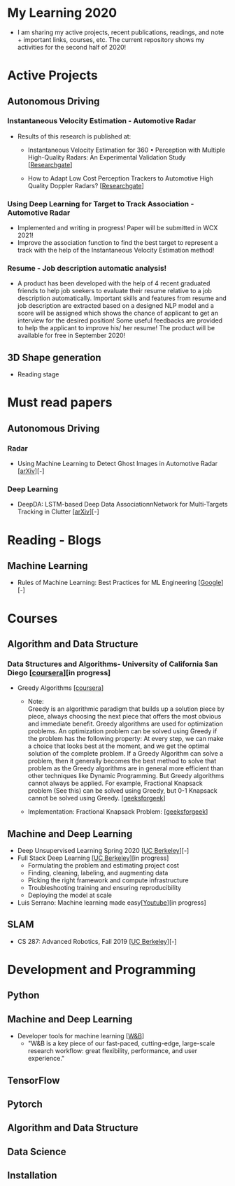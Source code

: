 # My Learning 2020
  - I am sharing my active projects, recent publications, readings, and note + important links, courses, etc.  The current repository shows my activities for the second half of 2020!

# Active Projects
## Autonomous Driving
### Instantaneous Velocity Estimation - Automotive Radar
- Results of this research is published at:

  - Instantaneous Velocity Estimation for 360 • Perception with Multiple High-Quality Radars: An Experimental Validation Study [[Researchgate](https://www.researchgate.net/publication/342010637_Instantaneous_Velocity_Estimation_for_360_Perception_with_Multiple_High-Quality_Radars_An_Experimental_Validation_Study)]

  - How to Adapt Low Cost Perception Trackers to Automotive High Quality Doppler Radars?  [[Researchgate](https://www.researchgate.net/publication/342010810_How_to_Adapt_Low_Cost_Perception_Trackers_to_Automotive_High_Quality_Doppler_Radars)]
  
### Using Deep Learning for Target to Track Association - Automotive Radar
- Implemented and writing in progress! Paper will be submitted in WCX 2021!
- Improve the association function to find the best target to represent a track with the help of the Instantaneous Velocity Estimation method! 
  
### Resume - Job description automatic analysis! 
- A product has been developed with the help of 4 recent graduated friends to help job seekers to evaluate their resume relative to a job description automatically. 
Important skills and features from resume and job description are extracted based on a designed NLP model and a score will be assigned which shows the chance of applicant to get an interview for the desired position! Some useful feedbacks are provided to help the applicant to improve his/ her resume!
The product will be available for free in September 2020! 
## 3D Shape generation
  - Reading stage 

# Must read papers
## Autonomous Driving
### Radar
- Using Machine Learning to Detect Ghost Images in Automotive Radar  [[arXiv](https://arxiv.org/pdf/2007.05280.pdf)][-]

### Deep Learning
- DeepDA: LSTM-based Deep Data AssociationnNetwork for Multi-Targets Tracking in Clutter [[arXiv](https://arxiv.org/ftp/arxiv/papers/1907/1907.09915.pdf)][-]

# Reading - Blogs
## Machine Learning
- Rules of Machine Learning: Best Practices for ML Engineering [[Google](https://developers.google.com/machine-learning/guides/rules-of-ml)][-]

# Courses

## Algorithm and Data Structure 
### Data Structures and Algorithms- University of California San Diego [[coursera](https://www.coursera.org/specializations/data-structures-algorithms)][in progress]
  - Greedy Algorithms [[coursera](https://www.coursera.org/learn/algorithmic-toolbox/lecture/diKe3/review-of-greedy-algorithms)]  
    - Note:   
      Greedy is an algorithmic paradigm that builds up a solution piece by piece, always choosing the next piece that offers the most obvious and immediate benefit. Greedy algorithms are used for optimization problems. An optimization problem can be solved using Greedy if the problem has the following property: At every step, we can make a choice that looks best at the moment, and we get the optimal solution of the complete problem.
  If a Greedy Algorithm can solve a problem, then it generally becomes the best method to solve that problem as the Greedy algorithms are in general more efficient than other techniques like Dynamic Programming. But Greedy algorithms cannot always be applied. For example, Fractional Knapsack problem (See this) can be solved using Greedy, but 0-1 Knapsack cannot be solved using Greedy. [[geeksforgeek](https://www.geeksforgeeks.org/activity-selection-problem-greedy-algo-1/)]
    
    - Implementation: Fractional Knapsack Problem:
    [[geeksforgeek](https://www.geeksforgeeks.org/fractional-knapsack-problem/)]
    
    
## Machine and Deep Learning 
- Deep Unsupervised Learning Spring 2020 [[UC Berkeley](https://sites.google.com/view/berkeley-cs294-158-sp20/home)][-]
- Full Stack Deep Learning  [[UC Berkeley](https://course.fullstackdeeplearning.com/)][in progress]
    -  Formulating the problem and estimating project cost
    -  Finding, cleaning, labeling, and augmenting data
    -  Picking the right framework and compute infrastructure
    -  Troubleshooting training and ensuring reproducibility
    -  Deploying the model at scale
- Luis Serrano: Machine learning made easy[[Youtube](https://www.youtube.com/c/LuisSerrano/playlists  )][in progress] 

## SLAM
- CS 287: Advanced Robotics, Fall 2019 [[UC Berkeley](https://people.eecs.berkeley.edu/~pabbeel/cs287-fa19/)][-]

# Development and Programming

## Python

## Machine and Deep Learning
- Developer tools for machine learning [[W&B](https://www.wandb.com/)]
  - "W&B is a key piece of our fast-paced, cutting-edge, large-scale research workflow: great flexibility, performance, and user experience."


## TensorFlow

## Pytorch


## Algorithm and Data Structure 



## Data Science 

## Installation






